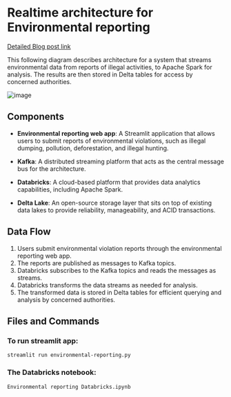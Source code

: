 # Realtime architecture for Environmental reporting

[Detailed Blog post link](https://medium.com/@mudrapatel17/data-engineering-concepts-part-10-stream-processing-with-spark-and-kafka-42a69fd23f0c)

This following diagram describes architecture for a system that streams environmental data from reports of illegal activities, to Apache Spark for analysis. The results are then stored in Delta tables for access by concerned authorities.

![image](https://github.com/mudrap17/realtime-environmental-reporting/assets/76879120/0b00b45c-3636-4ccf-9960-11077d5f578b)

## Components

- **Environmental reporting web app**: A Streamlit application that allows users to submit reports of environmental violations, such as illegal dumping, pollution, deforestation, and illegal hunting.
+ **Kafka**: A distributed streaming platform that acts as the central message bus for the architecture.
- **Databricks**: A cloud-based platform that provides data analytics capabilities, including Apache Spark.
+ **Delta Lake**: An open-source storage layer that sits on top of existing data lakes to provide reliability, manageability, and ACID transactions.

## Data Flow

1. Users submit environmental violation reports through the environmental reporting web app.
2. The reports are published as messages to Kafka topics.
3. Databricks subscribes to the Kafka topics and reads the messages as streams.
4. Databricks transforms the data streams as needed for analysis.
5. The transformed data is stored in Delta tables for efficient querying and analysis by concerned authorities.

## Files and Commands

### To run streamlit app: 
``` streamlit run environmental-reporting.py  ```

### The Databricks notebook: 
``` Environmental reporting Databricks.ipynb ```
